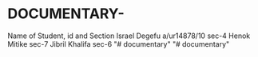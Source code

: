 # DOCUMENTARY-
Name of Student, id and Section
Israel Degefu a/ur14878/10 sec-4
Henok Mitike               sec-7
Jibril Khalifa             sec-6
"# documentary" 
"# documentary" 
